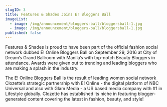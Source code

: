```yaml
---
slugID: 3
title: Features & Shades Joins E! Bloggers Ball
imageList:
  - image: /img/announcement/bloggers-ball/bloggersball-1.jpg
  - image: /img/announcement/bloggers-ball/bloggersball-1.jpg
published: false
---
```

Features & Shades is proud to have been part of the official fashion social network dubbed E! Online Bloggers Ball on September 29, 2016 at City of Dream’s Grand Ballroom with Manila’s with top-notch Beauty Bloggers in attendance.  Awards were given out to trending and leading bloggers who are making a splash in the industry.     

The E! Online Bloggers Ball is the result of leading women social network Clozette’s strategic partnership with E! Online -  the digital platform of NBC Universal and also with Glam Media - a US based media company with #1 in Lifestyle globally.  Clozette has established its niche in featuring blogger-generated content covering the latest in fashion, beauty, and style!
